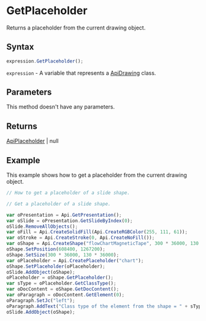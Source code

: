 # GetPlaceholder

Returns a placeholder from the current drawing object.

## Syntax

```javascript
expression.GetPlaceholder();
```

`expression` - A variable that represents a [ApiDrawing](../ApiDrawing.md) class.

## Parameters

This method doesn't have any parameters.

## Returns

[ApiPlaceholder](../../ApiPlaceholder/ApiPlaceholder.md) \| null

## Example

This example shows how to get a placeholder from the current drawing object.

```javascript editor-pptx
// How to get a placeholder of a slide shape.

// Get a placeholder of a slide shape.

var oPresentation = Api.GetPresentation();
var oSlide = oPresentation.GetSlideByIndex(0);
oSlide.RemoveAllObjects();
var oFill = Api.CreateSolidFill(Api.CreateRGBColor(255, 111, 61));
var oStroke = Api.CreateStroke(0, Api.CreateNoFill());
var oShape = Api.CreateShape("flowChartMagneticTape", 300 * 36000, 130 * 36000, oFill, oStroke);
oShape.SetPosition(608400, 1267200);
oShape.SetSize(300 * 36000, 130 * 36000);
var oPlaceholder = Api.CreatePlaceholder("chart");
oShape.SetPlaceholder(oPlaceholder);
oSlide.AddObject(oShape);
oPlaceholder = oShape.GetPlaceholder();
var sType = oPlaceholder.GetClassType();
var oDocContent = oShape.GetDocContent();
var oParagraph = oDocContent.GetElement(0);
oParagraph.SetJc("left");
oParagraph.AddText("Class type of the element from the shape = " + sType);
oSlide.AddObject(oShape);
```
